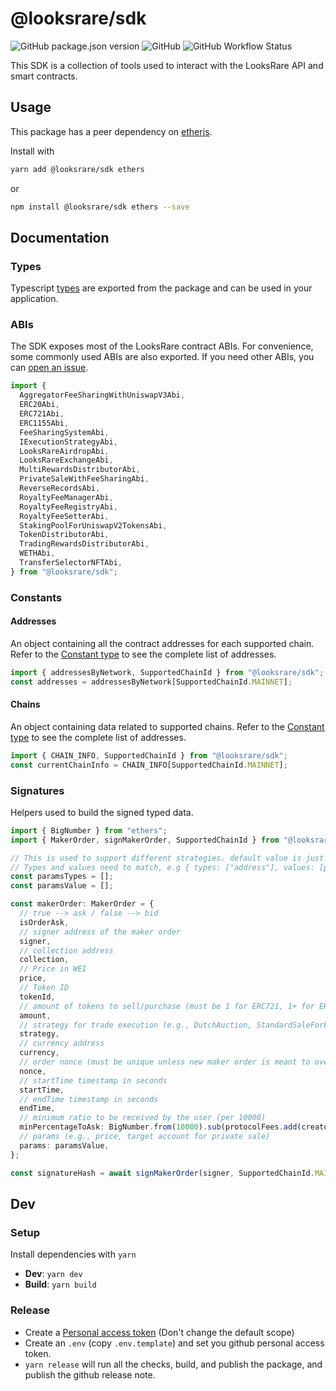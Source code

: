 # @looksrare/sdk

![GitHub package.json version](https://img.shields.io/github/package-json/v/LooksRare/looksrare-sdk) ![GitHub](https://img.shields.io/github/license/LooksRare/looksrare-sdk) ![GitHub Workflow Status](https://img.shields.io/github/workflow/status/LooksRare/looksrare-sdk/Build)

This SDK is a collection of tools used to interact with the LooksRare API and smart contracts.

## Usage

This package has a peer dependency on [etherjs](https://docs.ethers.io/v5/).

Install with

```bash
yarn add @looksrare/sdk ethers
```

or

```bash
npm install @looksrare/sdk ethers --save
```

## Documentation

### Types

Typescript [types](https://github.com/LooksRare/looksrare-sdk/tree/master/src/types) are exported from the package and can be used in your application.

### ABIs

The SDK exposes most of the LooksRare contract ABIs. For convenience, some commonly used ABIs are also exported.
If you need other ABIs, you can [open an issue](https://github.com/LooksRare/looksrare-sdk/issues/new?assignees=&labels=&template=feature_request.md&title=).

```ts
import {
  AggregatorFeeSharingWithUniswapV3Abi,
  ERC20Abi,
  ERC721Abi,
  ERC1155Abi,
  FeeSharingSystemAbi,
  IExecutionStrategyAbi,
  LooksRareAirdropAbi,
  LooksRareExchangeAbi,
  MultiRewardsDistributorAbi,
  PrivateSaleWithFeeSharingAbi,
  ReverseRecordsAbi,
  RoyaltyFeeManagerAbi,
  RoyaltyFeeRegistryAbi,
  RoyaltyFeeSetterAbi,
  StakingPoolForUniswapV2TokensAbi,
  TokenDistributorAbi,
  TradingRewardsDistributorAbi,
  WETHAbi,
  TransferSelectorNFTAbi,
} from "@looksrare/sdk";
```

### Constants

#### Addresses

An object containing all the contract addresses for each supported chain. Refer to the [Constant type](https://github.com/LooksRare/looksrare-sdk/blob/master/src/types/constants.ts) to see the complete list of addresses.

```ts
import { addressesByNetwork, SupportedChainId } from "@looksrare/sdk";
const addresses = addressesByNetwork[SupportedChainId.MAINNET];
```

#### Chains

An object containing data related to supported chains. Refer to the [Constant type](https://github.com/LooksRare/looksrare-sdk/blob/master/src/types/constants.ts) to see the complete list of addresses.

```ts
import { CHAIN_INFO, SupportedChainId } from "@looksrare/sdk";
const currentChainInfo = CHAIN_INFO[SupportedChainId.MAINNET];
```

### Signatures

Helpers used to build the signed typed data.

```ts
import { BigNumber } from "ethers";
import { MakerOrder, signMakerOrder, SupportedChainId } from "@looksrare/sdk";

// This is used to support different strategies. default value is just and empty array
// Types and values need to match, e.g { types: ["address"], values: [privateBuyer] } for a private sale
const paramsTypes = [];
const paramsValue = [];

const makerOrder: MakerOrder = {
  // true --> ask / false --> bid
  isOrderAsk,
  // signer address of the maker order
  signer,
  // collection address
  collection,
  // Price in WEI
  price,
  // Token ID
  tokenId,
  // amount of tokens to sell/purchase (must be 1 for ERC721, 1+ for ERC1155)
  amount,
  // strategy for trade execution (e.g., DutchAuction, StandardSaleForFixedPrice), see addresses in the SDK
  strategy,
  // currency address
  currency,
  // order nonce (must be unique unless new maker order is meant to override existing one e.g., lower ask price)
  nonce,
  // startTime timestamp in seconds
  startTime,
  // endTime timestamp in seconds
  endTime,
  // minimum ratio to be received by the user (per 10000)
  minPercentageToAsk: BigNumber.from(10000).sub(protocolFees.add(creatorFees)).toNumber(),
  // params (e.g., price, target account for private sale)
  params: paramsValue,
};

const signatureHash = await signMakerOrder(signer, SupportedChainId.MAINNET, makerOrder, paramsTypes);
```

## Dev

### Setup

Install dependencies with `yarn`

- **Dev**: `yarn dev`
- **Build**: `yarn build`

### Release

- Create a [Personal access token](https://github.com/settings/tokens/new?scopes=repo&description=release-it) (Don't change the default scope)
- Create an `.env` (copy `.env.template`) and set you github personal access token.
- `yarn release` will run all the checks, build, and publish the package, and publish the github release note.
